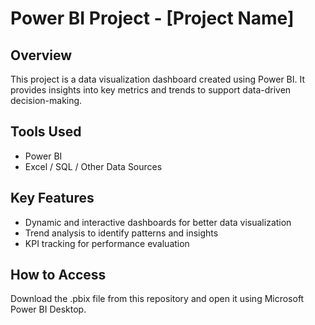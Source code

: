 # Power BI Project - [Project Name]
## Overview  
This project is a data visualization dashboard created using Power BI. It provides insights into key metrics and trends to support data-driven decision-making.

## Tools Used  
- Power BI  
- Excel / SQL / Other Data Sources

## Key Features  
- Dynamic and interactive dashboards for better data visualization
- Trend analysis to identify patterns and insights
- KPI tracking for performance evaluation

## How to Access  
Download the .pbix file from this repository and open it using Microsoft Power BI Desktop. 
